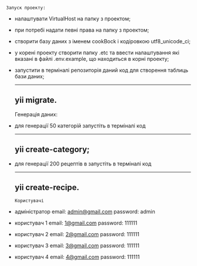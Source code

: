 	Запуск проекту:
- налаштувати VirtualHost на папку з проектом;
- при потребі надати певні права на папку з проектом;
- створити базу даних з іменем cookBock і кодіровкою utf8_unicode_ci;
- у корені проекту створити папку .etc та ввести налаштування які вказані в файлі .env.example, що находиться в корні проекту;
- запустити в терміналі репозиторія даний код для створення таблиць бази даних;
	
	----------
	yii migrate.
	----------


	Генерація даних:

- для генерації 50 категорій запустіть в терміналі код
	
	----------
	yii create-category;
	----------
- для генерації 200 рецептів в запустіть в терміналі код
	
	----------
	yii create-recipe.
	----------

      Користувачі
- адміністратор
	email: admin@gmail.com
	password: admin
- користувач 1 
	email: 1@gmail.com
	password: 111111
- користувач 2 
	email: 2@gmail.com
	password: 111111
- користувач 3 
	email: 3@gmail.com
	password: 111111
- користувач 4 
	email: 4@gmail.com
	password: 111111
